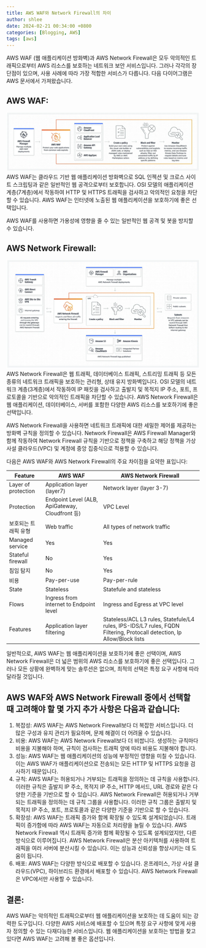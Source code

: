 ```yaml
---
title: AWS WAF와 Network Firewall의 차이
author: shlee
date: 2024-02-21 00:34:00 +0800
categories: [Blogging, AWS]
tags: [aws]
---
```


AWS WAF (웹 애플리케이션 방화벽)과 AWS Network Firewall은 모두 악의적인 트래픽으로부터 AWS 리소스를 보호하는 네트워크 보안 서비스입니다. 그러나 각각의 장단점이 있으며, 사용 사례에 따라 가장 적합한 서비스가 다릅니다. 다음 다이어그램은 AWS 문서에서 가져왔습니다.

## AWS WAF:

![작동 방식](/assets/img/aws/WAF_Flowchart.png)
AWS WAF는 클라우드 기반 웹 애플리케이션 방화벽으로 SQL 인젝션 및 크로스 사이트 스크립팅과 같은 일반적인 웹 공격으로부터 보호합니다. OSI 모델의 애플리케이션 계층(7계층)에서 작동하여 HTTP 및 HTTPS 트래픽을 검사하고 악의적인 요청을 차단할 수 있습니다. AWS WAF는 인터넷에 노출된 웹 애플리케이션을 보호하기에 좋은 선택입니다.

AWS WAF를 사용하면 가용성에 영향을 줄 수 있는 일반적인 웹 공격 및 봇을 방지할 수 있습니다.

## AWS Network Firewall:
![작동 방식](/assets/img/aws/NFW_Flowchart.png)
AWS Network Firewall은 웹 트래픽, 데이터베이스 트래픽, 스트리밍 트래픽 등 모든 종류의 네트워크 트래픽을 보호하는 관리형, 상태 유지 방화벽입니다. OSI 모델의 네트워크 계층(3계층)에서 작동하여 IP 패킷을 검사하고 출발지 및 목적지 IP 주소, 포트, 프로토콜을 기반으로 악의적인 트래픽을 차단할 수 있습니다. AWS Network Firewall은 웹 애플리케이션, 데이터베이스, 서버를 포함한 다양한 AWS 리소스를 보호하기에 좋은 선택입니다.

AWS Network Firewall을 사용하면 네트워크 트래픽에 대한 세밀한 제어를 제공하는 방화벽 규칙을 정의할 수 있습니다. Network Firewall은 AWS Firewall Manager와 함께 작동하여 Network Firewall 규칙을 기반으로 정책을 구축하고 해당 정책을 가상 사설 클라우드(VPC) 및 계정에 중앙 집중식으로 적용할 수 있습니다.

다음은 AWS WAF와 AWS Network Firewall의 주요 차이점을 요약한 표입니다:

|Feature|AWS WAF|AWS Network Firewall|
|--------------|---|---|
|Layer of protection|Application layer (layer7)|Network layer (layer 3-7)|
|Protection|Endpoint Level (ALB, ApiGateway, Cloudfront 등)|VPC Level|
|보호되는 트래픽 유형|Web traffic|All types of network traffic|
|Managed service|Yes|Yes|
|Stateful firewall|No|Yes|
|침임 탐지|No|Yes|
|비용|Pay-per-use|Pay-per-rule|
|State|Stateless|Statefule and stateless|
|Flows|Ingress from internet to Endpoint level|Ingress and Egress at VPC level|
|Features|Application layer filtering|Stateless/ACL L3 rules, Statefule/L4 rules, IPS-IDS/L7 rules, FQDN Filtering, Protocall detection, Ip Allow/Block lists|

일반적으로, AWS WAF는 웹 애플리케이션을 보호하기에 좋은 선택이며, AWS Network Firewall은 더 넓은 범위의 AWS 리소스를 보호하기에 좋은 선택입니다. 그러나 모든 상황에 완벽하게 맞는 솔루션은 없으며, 최적의 선택은 특정 요구 사항에 따라 달라질 것입니다.

## AWS WAF와 AWS Network Firewall 중에서 선택할 때 고려해야 할 몇 가지 추가 사항은 다음과 같습니다:

1. 복잡성: AWS WAF는 AWS Network Firewall보다 더 복잡한 서비스입니다. 더 많은 구성과 유지 관리가 필요하며, 문제 해결이 더 어려울 수 있습니다.
2. 비용: AWS WAF는 AWS Network Firewall보다 더 비쌉니다. 생성하는 규칙마다 비용을 지불해야 하며, 규칙이 검사하는 트래픽 양에 따라 비용도 지불해야 합니다.
3. 성능: AWS WAF는 웹 애플리케이션의 성능에 부정적인 영향을 미칠 수 있습니다. 이는 AWS WAF가 애플리케이션으로 전송되는 모든 HTTP 및 HTTPS 요청을 검사하기 때문입니다.
4. 규칙: AWS WAF는 허용되거나 거부되는 트래픽을 정의하는 데 규칙을 사용합니다. 이러한 규칙은 출발지 IP 주소, 목적지 IP 주소, HTTP 메서드, URL 경로와 같은 다양한 기준을 기반으로 할 수 있습니다. AWS Network Firewall은 허용되거나 거부되는 트래픽을 정의하는 데 규칙 그룹을 사용합니다. 이러한 규칙 그룹은 출발지 및 목적지 IP 주소, 포트, 프로토콜과 같은 다양한 기준을 기반으로 할 수 있습니다.
5. 확장성: AWS WAF는 트래픽 증가와 함께 확장될 수 있도록 설계되었습니다. 트래픽이 증가함에 따라 AWS WAF는 자동으로 처리량을 늘릴 수 있습니다. AWS Network Firewall 역시 트래픽 증가와 함께 확장될 수 있도록 설계되었지만, 다른 방식으로 이루어집니다. AWS Network Firewall은 분산 아키텍처를 사용하여 트래픽을 여러 서버에 분산시킬 수 있습니다. 이는 성능과 신뢰성을 향상시키는 데 도움이 됩니다.
6. 배포: AWS WAF는 다양한 방식으로 배포할 수 있습니다. 온프레미스, 가상 사설 클라우드(VPC), 하이브리드 환경에서 배포할 수 있습니다. AWS Network Firewall은 VPC에서만 사용할 수 있습니다.

## 결론:

AWS WAF는 악의적인 트래픽으로부터 웹 애플리케이션을 보호하는 데 도움이 되는 강력한 도구입니다. 다양한 AWS 서비스에 배포할 수 있으며 특정 요구 사항에 맞게 사용자 정의할 수 있는 다재다능한 서비스입니다. 웹 애플리케이션을 보호하는 방법을 찾고 있다면 AWS WAF는 고려해 볼 좋은 옵션입니다.
